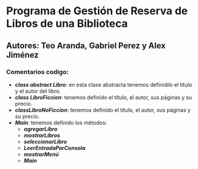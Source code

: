 # Programa de Gestión de Reserva de Libros de una Biblioteca

## Autores: Teo Aranda, Gabriel Perez y Alex Jiménez

### Comentarios codigo:
  - **_class abstract Libro_**: en esta clase abstracta tenemos definidilo el título y el autor del libro.
  - **_class LibroFiccion_**: tenemos definido el título, el autor, sus páginas y su precio.
  - **_classLibroNoFiccion_**: tenemos definido el título, el autor, sus páginas y su precio. 
  - **_Main_**: tenemos definido los métodos:
      - **_agregarLibro_**
      - **_mostrarLibros_**
      - **_seleccionarLibro_**
      - **_LeerEntradaPorConsola_**
      - **_mostrarMenú_**
      - **_Main_**
